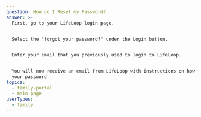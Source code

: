 ```yaml
---
question: How do I Reset my Password?
answer: >-
  First, go to your LifeLoop login page. 


  Select the "forgot your password?" under the Login button. 


  Enter your email that you previously used to login to LifeLoop. 


  You will now receive an email from LifeLoop with instructions on how to reset
  your password 
topics:
  - family-portal
  - main-page
userTypes:
  - family
---
```


